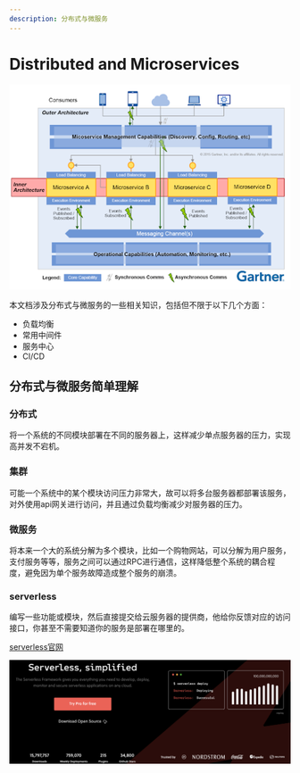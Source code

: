 ```yaml
---
description: 分布式与微服务
---
```


# Distributed and Microservices

![](.gitbook/assets/image%20%2825%29.png)

本文档涉及分布式与微服务的一些相关知识，包括但不限于以下几个方面：

* 负载均衡
* 常用中间件
* 服务中心
* CI/CD

## 分布式与微服务简单理解

### 分布式

将一个系统的不同模块部署在不同的服务器上，这样减少单点服务器的压力，实现高并发不宕机。

### 集群

可能一个系统中的某个模块访问压力非常大，故可以将多台服务器都部署该服务，对外使用api网关进行访问，并且通过负载均衡减少对服务器的压力。

### 微服务

将本来一个大的系统分解为多个模块，比如一个购物网站，可以分解为用户服务，支付服务等等，服务之间可以通过RPC进行通信，这样降低整个系统的耦合程度，避免因为单个服务故障造成整个服务的崩溃。

### serverless

编写一些功能或模块，然后直接提交给云服务器的提供商，他给你反馈对应的访问接口，你甚至不需要知道你的服务是部署在哪里的。

[serverless官网](https://www.serverless.com/)

![](.gitbook/assets/image%20%2819%29.png)

